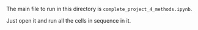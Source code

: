 The main file to run in this directory is `complete_project_4_methods.ipynb`.

Just open it and run all the cells in sequence in it.